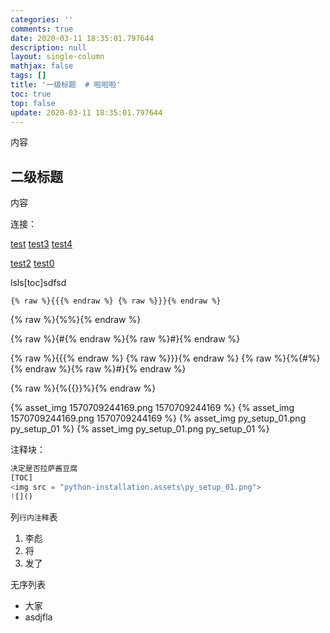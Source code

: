 ```yaml
---
categories: ''
comments: true
date: 2020-03-11 18:35:01.797644
description: null
layout: single-column
mathjax: false
tags: []
title: '一级标题  # 啦啦啦'
toc: true
top: false
update: 2020-03-11 18:35:01.797644
---
```


内容

## 二级标题

内容


连接：

 [test](/linux.assets/test)  [test3](/linux.assets/test3)  [test4](test4) 

 [test2](test2.mid)  [test0](/test0) 



lsls[toc]sdfsd

`{% raw %}{{{% endraw %} {% raw %}}}{% endraw %}`

{% raw %}{%%}{% endraw %}

{% raw %}{#{% endraw %}{% raw %}#}{% endraw %}

{% raw %}{{{% endraw %} {% raw %}}}{% endraw %}    {% raw %}{%{#%}{% endraw %}{% raw %}#}{% endraw %}

{% raw %}{%{{}}%}{% endraw %}



{% asset_img 1570709244169.png 1570709244169 %}
{% asset_img 1570709244169.png 1570709244169 %}
{% asset_img py_setup_01.png py_setup_01 %}
{% asset_img py_setup_01.png py_setup_01 %}



注释块：

```python
决定是否拉萨酱豆腐
[TOC]
<img src = "python-installation.assets\py_setup_01.png">
![]()
```

列`行内注释`表

1. 李彪
2. 将
3. 发了

无序列表

- 大家
- asdjfla
